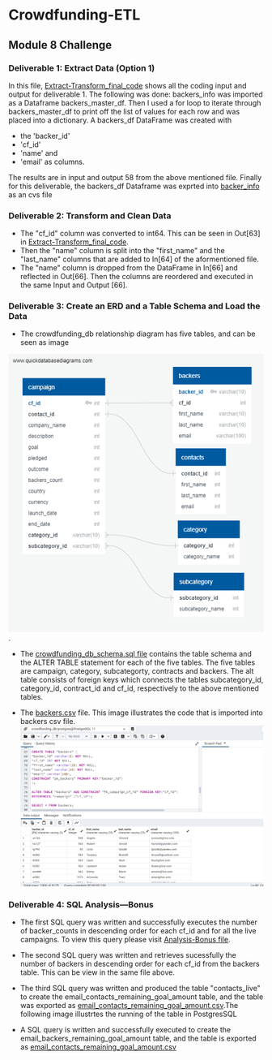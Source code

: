 # Crowdfunding-ETL
## Module 8 Challenge
### Deliverable 1: Extract Data (Option 1)

In this file, [Extract-Transform_final_code](https://github.com/JaredTMurray/Crowdfunding-ETL/blob/main/Extract-Transform_final_code.ipynb) shows all the coding input and output for deliverable 1. 
The following was done: 
backers_info was imported as a Dataframe backers_master_df. Then I used a for loop to iterate through backers_master_df to print off the list of values 
for each row and was placed into a dictionary.
A backers_df DataFrame was created with 
- the 'backer_id'
- 'cf_id'
- 'name' and 
- 'email' as columns. 

The results are in input and output 58 from the above mentioned file. Finally for this deliverable, the backers_df Dataframe was exprted into [backer_info](https://github.com/JaredTMurray/Crowdfunding-ETL/blob/main/backer_info.csv) as an cvs file 

### Deliverable 2: Transform and Clean Data 
- The "cf_id" column was converted to int64. This can be seen in Out[63] in [Extract-Transform_final_code](https://github.com/JaredTMurray/Crowdfunding-ETL/blob/main/Extract-Transform_final_code.ipynb). 
- Then the "name" column is split into the "first_name" and the "last_name" columns that are added to In[64] of the aformentioned file. 
- The "name" column is dropped from the DataFrame in In[66] and reflected in Out[66]. Then the columns are reordered and executed in the same Input and Output [66].


### Deliverable 3: Create an ERD and a Table Schema and Load the Data 
- The crowdfunding_db relationship diagram has five tables, and can be seen as image 

![crowdfunding_db_relationships.png.](https://github.com/JaredTMurray/Crowdfunding-ETL/blob/main/crowdfunding_db_relationships.png).


- The [crowdfunding_db_schema.sql file](https://github.com/JaredTMurray/Crowdfunding-ETL/blob/main/crowdfunding_db_table_schema.sql)
  contains the table schema and the ALTER TABLE statement for each of the five tables. The five tables are campaign, category, subcategorty, contracts and backers. 
  The alt table consists of foreign keys which connects the tables subcategory_id, category_id, contract_id and cf_id, respectively to the above mentioned tables. 
  
  
- The [backers.csv](https://github.com/JaredTMurray/Crowdfunding-ETL/blob/main/backers.csv) file. This image illustrates the code that is imported into backers csv file.
![](https://github.com/JaredTMurray/Crowdfunding-ETL/blob/main/Deliverable%203a.png)


### Deliverable 4: SQL Analysis—Bonus 
- The first SQL query was written and successfully executes the number of backer_counts in descending order for each cf_id and for all the live campaigns. To view this   query please visit [Analysis-Bonus file](https://github.com/JaredTMurray/Crowdfunding-ETL/blob/main/crowdfunding_SQL_Analysis.sql). 

- The second SQL query was written and retrieves sucessfully the number of backers in descending order for each cf_id from the backers table. This can be view in the     same file above.

-	The third SQL query was written and produced the table "contacts_live" to create the email_contacts_remaining_goal_amount table, and the table was exported as         [email_contacts_remaining_goal_amount.csv]().The following image illustrtes the running of the table in PostgresSQL
  ![]()
-	A SQL query is written and successfully executed to create the email_backers_remaining_goal_amount table, and the table is exported as [email_contacts_remaining_goal_amount.csv]()
![]()
